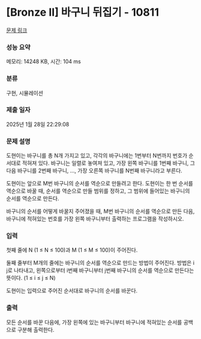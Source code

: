 # [Bronze II] 바구니 뒤집기 - 10811 

[문제 링크](https://www.acmicpc.net/problem/10811) 

### 성능 요약

메모리: 14248 KB, 시간: 104 ms

### 분류

구현, 시뮬레이션

### 제출 일자

2025년 1월 28일 22:29:08

### 문제 설명

<p>도현이는 바구니를 총 N개 가지고 있고, 각각의 바구니에는 1번부터 N번까지 번호가 순서대로 적혀져 있다. 바구니는 일렬로 놓여져 있고, 가장 왼쪽 바구니를 1번째 바구니, 그 다음 바구니를 2번째 바구니, ..., 가장 오른쪽 바구니를 N번째 바구니라고 부른다. </p>

<p>도현이는 앞으로 M번 바구니의 순서를 역순으로 만들려고 한다. 도현이는 한 번 순서를 역순으로 바꿀 때, 순서를 역순으로 만들 범위를 정하고, 그 범위에 들어있는 바구니의 순서를 역순으로 만든다.</p>

<p>바구니의 순서를 어떻게 바꿀지 주어졌을 때, M번 바구니의 순서를 역순으로 만든 다음, 바구니에 적혀있는 번호를 가장 왼쪽 바구니부터 출력하는 프로그램을 작성하시오.</p>

### 입력 

 <p>첫째 줄에 N (1 ≤ N ≤ 100)과 M (1 ≤ M ≤ 100)이 주어진다.</p>

<p>둘째 줄부터 M개의 줄에는 바구니의 순서를 역순으로 만드는 방법이 주어진다. 방법은 i j로 나타내고, 왼쪽으로부터 i번째 바구니부터 j번째 바구니의 순서를 역순으로 만든다는 뜻이다. (1 ≤ i ≤ j ≤ N)</p>

<p>도현이는 입력으로 주어진 순서대로 바구니의 순서를 바꾼다.</p>

### 출력 

 <p>모든 순서를 바꾼 다음에, 가장 왼쪽에 있는 바구니부터 바구니에 적혀있는 순서를 공백으로 구분해 출력한다.</p>

